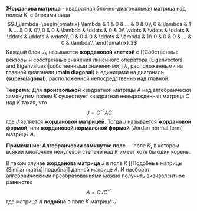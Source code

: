 **Жорданова матрица** - квадратная блочно-диагональная матрица над полем $K$, с блоками вида$$J_\lambda=\begin{pmatrix}  
\lambda & 1 & 0 & ... & 0 & 0\\
0 & \lambda & 1 & ... & 0 & 0\\
0 & 0 & \lambda & \ddots & 0 & 0\\
\vdots & \vdots & \ddots & \ddots & \ddots & \vdots\\
0 & 0 & 0 & \ddots & \lambda & 1\\
0 & 0 & 0 & ... & 0 & \lambda\\
\end{pmatrix}.$$Каждый блок $J_\lambda$ называется **жордановой клеткой** с [[Собственные векторы и собственные значения линейного оператора (Eigenvectors and Eigenvalues)|собственными значениями]] $\lambda$, расположенными на главной диагонали (**main diagona**l) и единицами на диагонали (**superdiagonal**), расположенной непосредственно над главной.

**Теорема**:
Для **произвольной** квадратной матрицы $A$ над алгебраически замкнутым полем $K$ существует квадратная невырожденная матрица $C$ над $K$ такая, что$$J=C^{-1}AC$$где $J$ является **жордановой матрицей**. Тогда $J$ называется **жордановой формой**, или **жордановой нормальной формой** (Jordan normal form) матрицы $A$.

**Примечание**:
**Алгебраически замкнутое поле** — поле $K$, в котором всякий многочлен ненулевой степени над $K$ имеет хотя бы один корень.

В таком случае **жорданова матрица** $J$ в поле $K$ [[Подобные матрицы (Similar matrix)|подобна]] данной матрице $A$. И наоборот, алгебраическими преобразованиями можно получить эквивалентное равенство$$A=CJC^{-1}$$где матрица $A$ **подобна** в поле $K$ матрице $J$.

